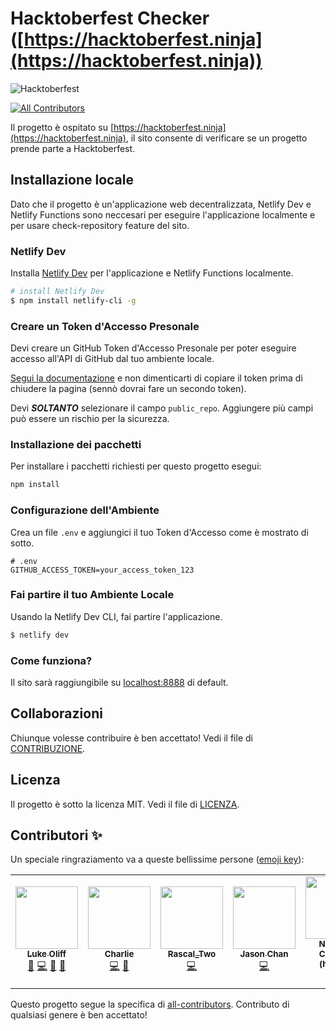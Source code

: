 # Hacktoberfest Checker ([https://hacktoberfest.ninja](https://hacktoberfest.ninja))

![Hacktoberfest](../../assets/images/Logo%20Sponsors%20Light.svg)

<!-- ALL-CONTRIBUTORS-BADGE:START - Do not remove or modify this section -->

[![All Contributors](https://img.shields.io/badge/all_contributors-7-orange.svg?style=flat-square)](#contributors-)

<!-- ALL-CONTRIBUTORS-BADGE:END -->

Il progetto è ospitato su [https://hacktoberfest.ninja](https://hacktoberfest.ninja), il sito consente di verificare se un progetto prende parte a Hacktoberfest.

## Installazione locale

Dato che il progetto è un'applicazione web decentralizzata, Netlify Dev e Netlify Functions sono neccesari per eseguire l'applicazione localmente e per usare check-repository feature del sito.

### Netlify Dev

Installa [Netlify Dev](https://www.netlify.com/products/dev/#how-it-works) per l'applicazione e Netlify Functions localmente.

```bash
# install Netlify Dev
$ npm install netlify-cli -g
```

### Creare un Token d'Accesso Presonale

Devi creare un GitHub Token d'Accesso Presonale per poter eseguire accesso all'API di GitHub dal tuo ambiente locale.

[Segui la documentazione](https://docs.github.com/en/free-pro-team@latest/github/authenticating-to-github/creating-a-personal-access-token) e non dimenticarti di copiare il token prima di chiudere la pagina (sennò dovrai fare un secondo token).

Devi **_SOLTANTO_** selezionare il campo `public_repo`. Aggiungere più campi può essere un rischio per la sicurezza.

### Installazione dei pacchetti

Per installare i pacchetti richiesti per questo progetto esegui:

```bash
npm install
```

### Configurazione dell'Ambiente

Crea un file `.env` e aggiungici il tuo Token d'Accesso come è mostrato di sotto.

```env
# .env
GITHUB_ACCESS_TOKEN=your_access_token_123
```

### Fai partire il tuo Ambiente Locale

Usando la Netlify Dev CLI, fai partire l'applicazione.

```bash
$ netlify dev
```

### Come funziona?

Il sito sarà raggiungibile su [localhost:8888](http://localhost:8888) di default.

## Collaborazioni

Chiunque volesse contribuire è ben accettato! Vedi il file di [CONTRIBUZIONE](./CONTRIBUTING.it.md).

## Licenza

Il progetto è sotto la licenza MIT. Vedi il file di [LICENZA](../../LICENSE).

## Contributori ✨

Un speciale ringraziamento va a queste bellissime persone ([emoji key](https://allcontributors.org/docs/en/emoji-key)):

<!-- ALL-CONTRIBUTORS-LIST:START - Do not remove or modify this section -->
<!-- prettier-ignore-start -->
<!-- markdownlint-disable -->
<table>
  <tr>
    <td align="center"><a href="https://twitter.com/lukeocodes"><img src="https://avatars0.githubusercontent.com/u/956290?v=4" width="100px;" alt=""/><br /><sub><b>Luke Oliff</b></sub></a><br /><a href="#ideas-lukeocodes" title="Ideas, Planning, & Feedback">🤔</a> <a href="https://github.com/lukeocodes/hacktoberfest-checker/commits?author=lukeocodes" title="Code">💻</a> <a href="https://github.com/lukeocodes/hacktoberfest-checker/commits?author=lukeocodes" title="Documentation">📖</a> <a href="#design-lukeocodes" title="Design">🎨</a></td>
    <td align="center"><a href="https://charlie.fyi"><img src="https://avatars0.githubusercontent.com/u/655807?v=4" width="100px;" alt=""/><br /><sub><b>Charlie</b></sub></a><br /><a href="https://github.com/lukeocodes/hacktoberfest-checker/commits?author=charj" title="Code">💻</a> <a href="https://github.com/lukeocodes/hacktoberfest-checker/issues?q=author%3Acharj" title="Bug reports">🐛</a></td>
    <td align="center"><a href="https://github.com/RascalTwo"><img src="https://avatars0.githubusercontent.com/u/9403665?v=4" width="100px;" alt=""/><br /><sub><b>Rascal_Two</b></sub></a><br /><a href="https://github.com/lukeocodes/hacktoberfest-checker/commits?author=RascalTwo" title="Code">💻</a></td>
    <td align="center"><a href="https://www.linkedin.com/in/jason-chan-44b828190"><img src="https://avatars3.githubusercontent.com/u/46631787?v=4" width="100px;" alt=""/><br /><sub><b>Jason Chan</b></sub></a><br /><a href="https://github.com/lukeocodes/hacktoberfest-checker/commits?author=Jchann24" title="Code">💻</a></td>
    <td align="center"><a href="http://www.nhcarrigan.com"><img src="https://avatars1.githubusercontent.com/u/63889819?v=4" width="100px;" alt=""/><br /><sub><b>Nicholas Carrigan (he/him)</b></sub></a><br /><a href="https://github.com/lukeocodes/hacktoberfest-checker/commits?author=nhcarrigan" title="Code">💻</a> <a href="https://github.com/lukeocodes/hacktoberfest-checker/issues?q=author%3Anhcarrigan" title="Bug reports">🐛</a></td>
    <td align="center"><a href="https://github.com/GregHolmes"><img src="https://avatars0.githubusercontent.com/u/2411269?v=4" width="100px;" alt=""/><br /><sub><b>Greg Holmes</b></sub></a><br /><a href="https://github.com/lukeocodes/hacktoberfest-checker/commits?author=GregHolmes" title="Documentation">📖</a></td>
    <td align="center"><a href="https://alhassan.best"><img src="https://avatars2.githubusercontent.com/u/23234466?v=4" width="100px;" alt=""/><br /><sub><b>Alhassan</b></sub></a><br /><a href="https://github.com/lukeocodes/hacktoberfest-checker/commits?author=alhassanv" title="Code">💻</a></td>
  </tr>
</table>

<!-- markdownlint-enable -->
<!-- prettier-ignore-end -->

<!-- ALL-CONTRIBUTORS-LIST:END -->

Questo progetto segue la specifica di [all-contributors](https://github.com/all-contributors/all-contributors). Contributo di qualsiasi genere è ben accettato!
